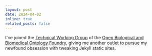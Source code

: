 ```yaml
---
layout: post
date: 2024-04-02
inline: true
related_posts: false
---
```

I've joined the <a href="http://obofoundry.org/docs/TechnicalWG.html" rel="noopener" target="_blank">Technical Working Group</a> of the <a href="https://obofoundry.org/" rel="noopener" target="_blank">Open Biological and Biomedical Ontology Foundry</a>, giving me another outlet to pursue my newfound obsession with tweaking Jekyll static sites.
